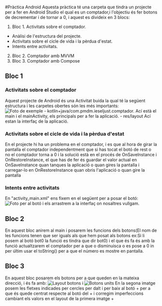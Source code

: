 #Pràctica Android
Aquesta pràctica té una carpeta que tindra un projecte per a fer en Android Studio el qual es un comptador,i l'objectiu és fer botons de decrementar i de tornar a 0, i aquest es divideix en 3 blocs:
1. Bloc 1. Activitats sobre el comptador.
  - Anàlisi de l'estructura del projecte.
  - Activitats sobre el cicle de vida i la pèrdua d'estat.
  - Intents entre activitats.
2. Bloc 2. Comptador amb MVVM
3. Bloc 3. Comptador amb Compose
## Bloc 1 
  ### Activitats sobre el comptador
  Aquest projecte de Android és una Activitat buida la qual té la següent estructura i les carpetes obertes són les més importants:
  ![Foto de exemple](https://github.com/user-attachments/assets/0d53ac47-5088-47ef-ae0b-27f58b7cb4ec)
    - kotlin+java/com.pmdm.ieseljust.comptador.
        Ací està el main i el mainActivity, els principals per a fer la aplicació.
    - res/layout
        Ací estan la interfaç de la aplicació.
  ### Activitats sobre el cicle de vida i la pèrdua d'estat
  En el projecte hi ha un problema en el comptador, i es que al hora de girar la pantalla el comptador independentment que
  si has tocat el botó de rest o no el comptador torna a 0 i la solució està en el procés de OnSaveInstance i OnRestoreInstance,
  el que has de fer és guardar el valor actual en OnSaveInstance quan tanques la aplicació o quan gires la pantalla i carregar-lo en OnRestoreInstance
  quan obris l'aplicació o quan gire la pantalla
  ### Intents entre activitats
  En "activity_main.xml" ens fixem en el següent per a posar el botó:
  ![Foto per al botó](https://github.com/user-attachments/assets/f0b4784a-e8b7-4b5f-8f27-a432cf505c52)
  i els arrastrem a la interfaç on nosaltres vullgam.
## Bloc 2
   En aquest bloc anirem al main i posarem les funcions dels botons(El nom de les funcions tenen que ser iguals als que hem posat als botons ex:Si li posem al botó bot0 la funció es tindra que dir bot0) 
   i el que és fa és amb la funció actualtzarem el comptador per a que o disminuisca o es pose a 0 in per últim usar el toString() per a que el número es mostre en pantalla.
  ## Bloc 3
  En aquest bloc posarem els botons per a que queden en la mateixa direcció, i és fa amb:
  ![Layout botons](https://github.com/user-attachments/assets/914e4b46-f299-4292-bd8c-9d950e0395f0)
  i
  ![Botons units](https://github.com/user-attachments/assets/7ef17b5b-2638-41fd-874c-1e948fd0258d)
  En la segona imatge posem les fletxes indicades per cercles per dalt i per baix al botó + per a que és quede centrat respecte al botó del +
  i corregim imperfeccions cambiant els valors en el layout de la primera imatge
+  
